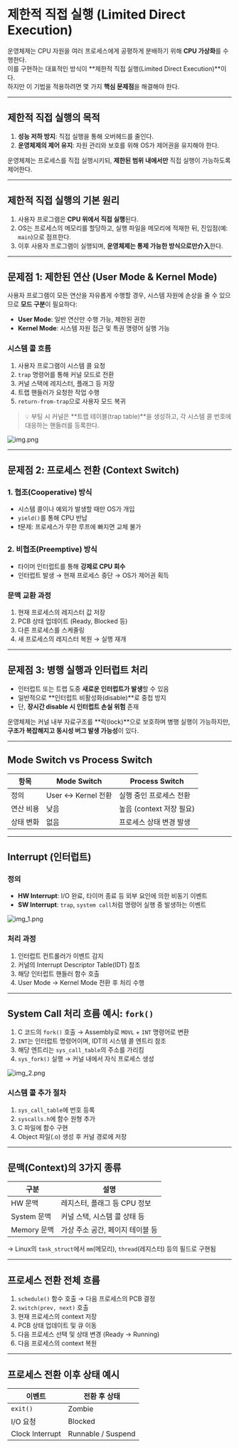 # 제한적 직접 실행 (Limited Direct Execution)


운영체제는 CPU 자원을 여러 프로세스에게 공평하게 분배하기 위해 **CPU 가상화**를 수행한다.  
이를 구현하는 대표적인 방식이 **제한적 직접 실행(Limited Direct Execution)**이다.  
하지만 이 기법을 적용하려면 몇 가지 **핵심 문제점**을 해결해야 한다.

---

## 제한적 직접 실행의 목적

1. **성능 저하 방지**: 직접 실행을 통해 오버헤드를 줄인다.
2. **운영체제의 제어 유지**: 자원 관리와 보호를 위해 OS가 제어권을 유지해야 한다.

운영체제는 프로세스를 직접 실행시키되, **제한된 범위 내에서만** 직접 실행이 가능하도록 제어한다.

---

## 제한적 직접 실행의 기본 원리

1. 사용자 프로그램은 **CPU 위에서 직접 실행**된다.
2. OS는 프로세스의 메모리를 할당하고, 실행 파일을 메모리에 적재한 뒤, 진입점(예: `main`)으로 점프한다.
3. 이후 사용자 프로그램이 실행되며, **운영체제는 통제 가능한 방식으로만介入**한다.

---

## 문제점 1: 제한된 연산 (User Mode & Kernel Mode)

사용자 프로그램이 모든 연산을 자유롭게 수행할 경우, 시스템 자원에 손상을 줄 수 있으므로 **모드 구분**이 필요하다:

- **User Mode**: 일반 연산만 수행 가능, 제한된 권한
- **Kernel Mode**: 시스템 자원 접근 및 특권 명령어 실행 가능

### 시스템 콜 흐름

1. 사용자 프로그램이 시스템 콜 요청
2. `trap` 명령어를 통해 커널 모드로 전환
3. 커널 스택에 레지스터, 플래그 등 저장
4. 트랩 핸들러가 요청한 작업 수행
5. `return-from-trap`으로 사용자 모드 복귀

> 💡 부팅 시 커널은 **트랩 테이블(trap table)**을 생성하고, 각 시스템 콜 번호에 대응하는 핸들러를 등록한다.

![img.png](assets/img.png)

---

## 문제점 2: 프로세스 전환 (Context Switch)

### 1. 협조(Cooperative) 방식

- 시스템 콜이나 예외가 발생할 때만 OS가 개입
- `yield()`를 통해 CPU 반납
- ❗️문제: 프로세스가 무한 루프에 빠지면 교체 불가

### 2. 비협조(Preemptive) 방식

- 타이머 인터럽트를 통해 **강제로 CPU 회수**
- 인터럽트 발생 → 현재 프로세스 중단 → OS가 제어권 획득

### 문맥 교환 과정

1. 현재 프로세스의 레지스터 값 저장
2. PCB 상태 업데이트 (Ready, Blocked 등)
3. 다른 프로세스를 스케줄링
4. 새 프로세스의 레지스터 복원 → 실행 재개

---

## 문제점 3: 병행 실행과 인터럽트 처리

- 인터럽트 또는 트랩 도중 **새로운 인터럽트가 발생**할 수 있음
- 일반적으로 **인터럽트 비활성화(disable)**로 중첩 방지
- 단, **장시간 disable 시 인터럽트 손실 위험** 존재

운영체제는 커널 내부 자료구조를 **락(lock)**으로 보호하며 병행 실행이 가능하지만,  
**구조가 복잡해지고 동시성 버그 발생 가능성**이 있다.

---

## Mode Switch vs Process Switch

| 항목 | Mode Switch | Process Switch |
|------|-------------|----------------|
| 정의 | User ↔ Kernel 전환 | 실행 중인 프로세스 전환 |
| 연산 비용 | 낮음 | 높음 (context 저장 필요) |
| 상태 변화 | 없음 | 프로세스 상태 변경 발생 |

---

## Interrupt (인터럽트)

### 정의

- **HW Interrupt**: I/O 완료, 타이머 종료 등 외부 요인에 의한 비동기 이벤트
- **SW Interrupt**: `trap`, `system call`처럼 명령어 실행 중 발생하는 이벤트

![img_1.png](assets/img_1.png)

### 처리 과정

1. 인터럽트 컨트롤러가 이벤트 감지
2. 커널의 Interrupt Descriptor Table(IDT) 참조
3. 해당 인터럽트 핸들러 함수 호출
4. User Mode → Kernel Mode 전환 후 처리 수행

---

## System Call 처리 흐름 예시: `fork()`

1. C 코드의 `fork()` 호출 → Assembly로 `MOVL` + `INT` 명령어로 변환
2. `INT`는 인터럽트 명령어이며, IDT의 시스템 콜 엔트리 참조
3. 해당 엔트리는 `sys_call_table`의 주소를 가리킴
4. `sys_fork()` 실행 → 커널 내에서 자식 프로세스 생성

![img_2.png](assets/img_2.png)

### 시스템 콜 추가 절차

1. `sys_call_table`에 번호 등록
2. `syscalls.h`에 함수 원형 추가
3. C 파일에 함수 구현
4. Object 파일(.o) 생성 후 커널 경로에 저장

---

## 문맥(Context)의 3가지 종류

| 구분 | 설명 |
|------|------|
| HW 문맥 | 레지스터, 플래그 등 CPU 정보 |
| System 문맥 | 커널 스택, 시스템 콜 상태 등 |
| Memory 문맥 | 가상 주소 공간, 페이지 테이블 등 |

→ Linux의 `task_struct`에서 `mm`(메모리), `thread`(레지스터) 등의 필드로 구현됨

---

## 프로세스 전환 전체 흐름

1. `schedule()` 함수 호출 → 다음 프로세스의 PCB 결정
2. `switch(prev, next)` 호출
3. 현재 프로세스의 context 저장
4. PCB 상태 업데이트 및 큐 이동
5. 다음 프로세스 선택 및 상태 변경 (Ready → Running)
6. 다음 프로세스의 context 복원

---

## 프로세스 전환 이후 상태 예시

| 이벤트 | 전환 후 상태 |
|--------|---------------|
| `exit()` | Zombie |
| I/O 요청 | Blocked |
| Clock Interrupt | Runnable / Suspend |